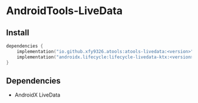 # AndroidTools-LiveData

## Install

```kotlin
dependencies {
    implementation("io.github.xfy9326.atools:atools-livedata:<version>")
    implementation("androidx.lifecycle:lifecycle-livedata-ktx:<version>")
}
```

## Dependencies

- AndroidX LiveData
